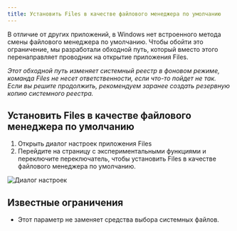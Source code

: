 ```yaml
---
title: Установить Files в качестве файлового менеджера по умолчанию
---
```


В отличие от других приложений, в Windows нет встроенного метода смены файлового менеджера по умолчанию.
Чтобы обойти это ограничение, мы разработали обходной путь, который вместо этого
перенаправляет проводник на открытие приложения Files.

_Этот обходной путь изменяет системный реестр в фоновом режиме, команда Files не несет ответственности, если что-то пойдет не так. Если вы решите продолжить, рекомендуем заранее создать резервную копию системного реестра._

## Установить Files в качестве файлового менеджера по умолчанию

1. Открыть диалог настроек приложения Files
2. Перейдите на страницу с экспериментальными функциями и переключите переключатель, чтобы установить Files в качестве файлового менеджера по умолчанию.

![Диалог настроек](/docs-resources/Settings-Dialog-Experimental.jpg)

## Известные ограничения

- Этот параметр не заменяет средства выбора системных файлов.
